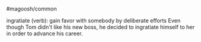 #magoosh/common

ingratiate (verb): gain favor with somebody by deliberate efforts 
Even though Tom didn't like his new boss, he decided to ingratiate himself to her in order to advance his 
career. 
